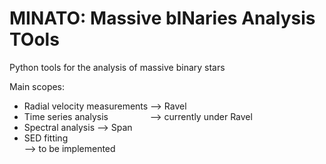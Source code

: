# MINATO: Massive bINaries Analysis TOols
Python tools for the analysis of massive binary stars

Main scopes:
- Radial velocity measurements --> Ravel
- Time series analysis &nbsp; &nbsp; &nbsp; &nbsp; &nbsp; &nbsp; &nbsp; &nbsp; --> currently under Ravel
- Spectral analysis           --> Span
- SED fitting <br />           --> to be implemented
